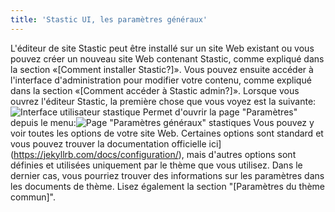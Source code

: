 ```yaml
---
title: 'Stastic UI, les paramètres généraux'
---
```

L'éditeur de site Stastic peut être installé sur un site Web existant ou vous pouvez créer un nouveau site Web contenant Stastic, comme expliqué dans la section «[Comment installer Stastic?]». Vous pouvez ensuite accéder à l'interface d'administration pour modifier votre contenu, comme expliqué dans la section «[Comment accéder à Stastic admin?]». Lorsque vous ouvrez l'éditeur Stastic, la première chose que vous voyez est la suivante:![Interface utilisateur stastique](https://www.stastic.net//assets/2019-08-03-775924.png) Permet d'ouvrir la page "Paramètres" depuis le menu:![Page "Paramètres généraux" stastiques](https://www.stastic.net//assets/2019-08-04-315678.png) Vous pouvez y voir toutes les options de votre site Web. Certaines options sont standard et vous pouvez trouver la documentation officielle ici](https://jekyllrb.com/docs/configuration/), mais d'autres options sont définies et utilisées uniquement par le thème que vous utilisez. Dans le dernier cas, vous pourriez trouver des informations sur les paramètres dans les documents de thème. Lisez également la section "[Paramètres du thème commun]".
